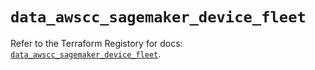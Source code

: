# `data_awscc_sagemaker_device_fleet`

Refer to the Terraform Registory for docs: [`data_awscc_sagemaker_device_fleet`](https://registry.terraform.io/providers/hashicorp/awscc/0.70.0/docs/data-sources/sagemaker_device_fleet).

